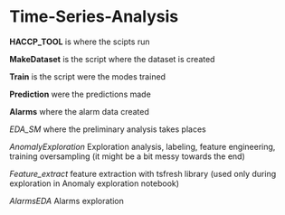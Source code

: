 # Time-Series-Analysis

**HACCP_TOOL** is where the scipts run

**MakeDataset** is the script where the dataset is created

**Train** is the script were the modes trained

**Prediction** were the predictions made

**Alarms** where the alarm data created

*EDA_SM* where the preliminary analysis takes places

*AnomalyExploration* Exploration analysis, labeling, feature engineering, training oversampling (it might be a bit messy towards the end)

*Feature_extract* feature extraction with tsfresh library (used only during exploration in Anomaly exploration notebook)

*AlarmsEDA* Alarms exploration

